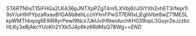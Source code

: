 $START$NhsT15iFHGa2LKA36pJNTXpPZgT4m1LXVbj6/iJ0iYXh2vhET3rNqx1I9sY/uHIhPYpzaRxauB1GA8b8ehLcchYhnFPwST7EN1xLjEghVbe8wZ71MESLkpWMThbqog6E9iR8yrPewI9Ncx7JklJvIHNwiduchKH039opL3Guyr2eJzzbcHLKy3eBjAkcYUoKh2YXk5J4p6kz6RdMsQ78Wg==$END$